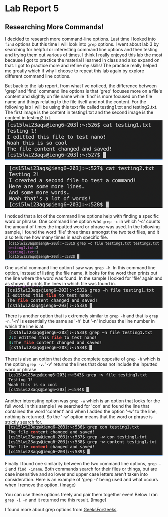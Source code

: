 # Lab Report 5
## Researching More Commands!
I decided to research more command-line options. Last time I looked into `find` options but this time I will look into `grep` options. I went about lab 3 by searching for helpful or interesting command line options and then testing and trying them out various of times. I think I really enjoyed this lab the most because I got to practice the material I learned in class and also expand on that. I got to practice more and refine my skills! The practice really helped me greatly which if why I choose to repeat this lab again by explore different command line options.

But back to the lab report, from what I've noticed, the difference between 'grep' and 'find' command line options is that 'grep' focuses more on a file's content and slightly on file name while 'find' is more focused on the file name and things relating to the file itself and not the content. For the following lab I will be using this text file called testing1.txt and testing2.txt. The first image is the content in testing1.txt and the second image is the content in testing2.txt.
![Image](testing1.png)

![Image](testing2.png)

I noticed that a lot of the command line options help with finding a specific word or phrase. One command line option was `grep -c` in which '-c' counts the amount of times the inputted word or phrase was used. In the following sample, I found the word 'file' three times amongst the two text files, and it also tells me how many times in each specific file.
![Image](grep-c.png)

One useful command line option I saw was `grep -h`. In this command line option, instead of listing the file name, it looks for the word then prints out the line where the word was found. In the sample I looked for 'file' again and as shown, it prints the lines in which file was found in.
![Image](grep-h.png)

There is another option that is extremely similar to `grep -h` and that is `grep -n`. '-n' is essentially the same as '-h' but '-n' includes the line number in which the line is at.
![Image](grep-n.png)

There is also an option that does the complete opposite of `grep -h` which is the option `grep -v`. '-v' returns the lines that does not include the inputted word or phrase.
![Image](grep-v.png)

Another interesting option was `grep -w` which is an option that looks for the full word. In this sample I've searched for 'con' and found the line that contained the word 'content' and when I added the option '-w' to the line, nothing is returned. So the '-w' option means that the word or phrase is strictly search for.
![Image](grep-w.png)

Finally I found one similarity between the two command line options, `grep -i` and `find -iname`. Both commands search for their files or things, but are case insensitive and so lower and upper case letters aren't taken into consideration. Here is an example of 'grep -i' being used and what occurs when I remove the option.
(Image)

You can use these options freely and pair them together even! Below I ran `grep -i -n` and it returned me this result.
(Image)

I found more about grep options from [GeeksForGeeks](https://www.geeksforgeeks.org/grep-command-in-unixlinux/).
